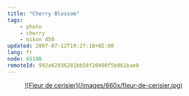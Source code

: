 ```yaml
---
title: "Cherry Blossom"
tags:
    - photo
    - cherry
    - nikon d50
updated: 2007-07-12T19:27:18+02:00
lang: fr
node: 65180
remoteId: 992a62936281bb58f20490f5b961bae0
---
```

 


<figure class="object-center"><a href="/images/fleur-de-cerisier.jpg">![Fleur de cerisier](/images/660x/fleur-de-cerisier.jpg)
</a></figure>




